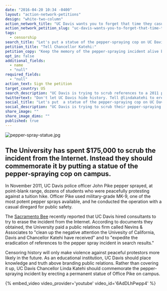 ```yaml
---
date: "2016-04-20 10:34 -0400"
layout: "action-network-petitions"
design: "white-two-column"
action_network_title: "UC Davis wants you to forget that time they casually pepper-sprayed their students."
action_network_petition_slug: "uc-davis-wants-you-to-forget-that-time-they-casually-pepper-sprayed-their-students"
tags: 
  - censorship
search_title: "Let's put a statue of the pepper-spraying cop on UC Davis campus. "
petition_title: "Tell Chancellor Katehi:"
petition_copy: "Keep the memory of the pepper-spraying incident alive by erecting a statue of Officer Pike on campus."
opt_in: false
additional_fields: 
  - name
  - "null"
required_fields: 
  - "null"
action_text: Sign the petition
target_country: US
search_description: "UC Davis is trying to scrub references to a 2011 pepper-spraying incident from the Internet. Instead they should memorialize the event with a statue of the pepper-spraying cop on campus."
twittertext: "Don't let UC Davis hide history. Tell @lindakatehi to erect a statue of the pepper-spraying cop on campus."
social_title: "Let's put  a statue of the pepper-spraying cop on UC Davis campus. "
social_description: "UC Davis is trying to scrub their pepper-spraying on students from the Internet. Instead they should memorialize the event with a statue of the pepper-spraying cop on campus."
share_image: ""
share_image_dims: ""
published: true
---
```

![pepper-spray-statue.jpg]({{site.baseurl}}/img/action-network/pepper-spray-statue.jpg)

## The University has spent $175,000 to scrub the incident from the Internet. Instead they should commemorate it by putting a statue of the pepper-spraying cop on campus.

In November 2011, UC Davis police officer John Pike pepper sprayed, at point-blank range, dozens of students who were peacefully protesting against a tuition hike. Officer Pike used military-grade MK-9, one of the most potent pepper sprays available, and he conducted the operation with a casual diregard for public safety.

The [Sacramento Bee](http://www.sacbee.com/news/local/education/article71659992.html) recently reported that UC Davis hired consultants to try to erase the incident from the Internet. According to documents they obtained, the University paid a public relatinos firm called Nevins & Associates to "clean up the negative attention the Univesity of California, Davis and Chancellor Katehi have received" and to "expedite the eradication of references to the pepper spray incident in search results."

Censoring history will only make violence against peaceful protestors more likely in the future. As an educational institution, UC Davis should place knowledge and truth above branding public relations. Rather than covering it up, UC Davis Chancellor Linda Katehi should commemorate the pepper-spraying incident by erecting a permanent statue of Office Pike on campus.

{% embed_video video_provider='youtube' video_id='6AdDLhPwpp4' %}
